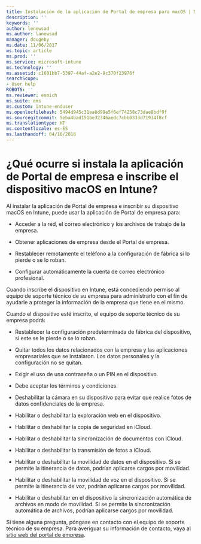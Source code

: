 ```yaml
---
title: Instalación de la aplicación de Portal de empresa para macOS | Microsoft Docs
description: ''
keywords: ''
author: lenewsad
ms.author: lanewsad
manager: dougeby
ms.date: 11/06/2017
ms.topic: article
ms.prod: ''
ms.service: microsoft-intune
ms.technology: ''
ms.assetid: c1601bb7-5397-44af-a2e2-9c370f23976f
searchScope:
- User help
ROBOTS: ''
ms.reviewer: esmich
ms.suite: ems
ms.custom: intune-enduser
ms.openlocfilehash: 5494d945c31ea0d99e5f6ef74258c73dae8bdf9f
ms.sourcegitcommit: 5eba4bad151be32346aedc7cbb0333d71934f8cf
ms.translationtype: HT
ms.contentlocale: es-ES
ms.lasthandoff: 04/16/2018
---
```

# <a name="what-happens-if-you-install-the-company-portal-app-and-enroll-your-macos-device-in-intune"></a>¿Qué ocurre si instala la aplicación de Portal de empresa e inscribe el dispositivo macOS en Intune?

Al instalar la aplicación de Portal de empresa e inscribir su dispositivo macOS en Intune, puede usar la aplicación de Portal de empresa para:

-   Acceder a la red, el correo electrónico y los archivos de trabajo de la empresa.

-   Obtener aplicaciones de empresa desde el Portal de empresa.

-   Restablecer remotamente el teléfono a la configuración de fábrica si lo pierde o se lo roban.

-   Configurar automáticamente la cuenta de correo electrónico profesional.

Cuando inscribe el dispositivo en Intune, está concediendo permiso al equipo de soporte técnico de su empresa para administrarlo con el fin de ayudarle a proteger la información de la empresa que tiene en el mismo.

Cuando el dispositivo esté inscrito, el equipo de soporte técnico de su empresa podrá:

-   Restablecer la configuración predeterminada de fábrica del dispositivo, si este se le pierde o se lo roban.

-   Quitar todos los datos relacionados con la empresa y las aplicaciones empresariales que se instalaron. Los datos personales y la configuración no se quitan.

-   Exigir el uso de una contraseña o un PIN en el dispositivo.

-   Debe aceptar los términos y condiciones.

-   Deshabilitar la cámara en su dispositivo para evitar que realice fotos de datos confidenciales de la empresa.

-   Habilitar o deshabilitar la exploración web en el dispositivo.

-   Habilitar o deshabilitar la copia de seguridad en iCloud.

-   Habilitar o deshabilitar la sincronización de documentos con iCloud.

-   Habilitar o deshabilitar la transmisión de fotos a iCloud.

-   Habilitar o deshabilitar la movilidad de datos en el dispositivo. Si se permite la itinerancia de datos, podrían aplicarse cargos por movilidad.

-   Habilitar o deshabilitar la movilidad de voz en el dispositivo. Si se permite la itinerancia de voz, podrían aplicarse cargos por movilidad.

-   Habilitar o deshabilitar en el dispositivo la sincronización automática de archivos en modo de movilidad. Si se permite la sincronización automática de archivos, podrían aplicarse cargos por movilidad.

Si tiene alguna pregunta, póngase en contacto con el equipo de soporte técnico de su empresa. Para averiguar su información de contacto, vaya al [sitio web del portal de empresa](https://portal.manage.microsoft.com#HelpDeskDialog).
